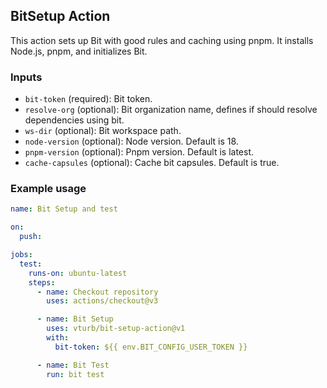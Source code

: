 ## BitSetup Action

This action sets up Bit with good rules and caching using pnpm. It installs Node.js, pnpm, and initializes Bit.

### Inputs

- `bit-token` (required): Bit token.
- `resolve-org` (optional): Bit organization name, defines if should resolve dependencies using bit.
- `ws-dir` (optional): Bit workspace path.
- `node-version` (optional): Node version. Default is 18.
- `pnpm-version` (optional): Pnpm version. Default is latest.
- `cache-capsules` (optional): Cache bit capsules. Default is true.

### Example usage

```yaml
name: Bit Setup and test

on:
  push:

jobs:
  test:
    runs-on: ubuntu-latest
    steps:
      - name: Checkout repository
        uses: actions/checkout@v3

      - name: Bit Setup
        uses: vturb/bit-setup-action@v1
        with:
          bit-token: ${{ env.BIT_CONFIG_USER_TOKEN }}

      - name: Bit Test
        run: bit test
```

